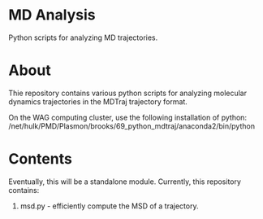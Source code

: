 # MD Analysis
Python scripts for analyzing MD trajectories.

# About
Thie repository contains various python scripts for analyzing molecular dynamics trajectories in the MDTraj trajectory format.

On the WAG computing cluster, use the following installation of python:
/net/hulk/PMD/Plasmon/brooks/69_python_mdtraj/anaconda2/bin/python

# Contents

Eventually, this will be a standalone module. Currently, this repository contains:

1. msd.py - efficiently compute the MSD of a trajectory. 
